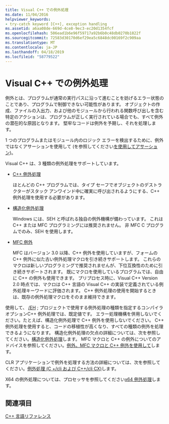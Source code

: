 ```yaml
---
title: Visual C++ での例外処理
ms.date: 11/04/2016
helpviewer_keywords:
- try-catch keyword [C++], exception handling
ms.assetid: a6aa08de-669d-4ce8-9ec3-ec20d1354fcf
ms.openlocfilehash: 506ead1b6e96f59717a92b6b0c48db0270b1822f
ms.sourcegitcommit: 72583d30170d6ef29ea5c6848dc00169f2c909aa
ms.translationtype: MT
ms.contentlocale: ja-JP
ms.lasthandoff: 04/18/2019
ms.locfileid: "58779522"
---
```

# <a name="exception-handling-in-visual-c"></a>Visual C++ での例外処理

例外とは、プログラムが通常の実行パスに沿って進むことを妨げるエラー状態のことであり、プログラムで制御できない可能性があります。 オブジェクトの作成、ファイルの入出力、および他のモジュールから行われる関数呼び出しを含む特定のアクションは、プログラムが正しく実行されている場合でも、すべて例外の潜在的な原因となります。 堅牢なコードは例外を予期し、それを処理します。

1 つのプログラムまたはモジュール内のロジック エラーを検出するために、例外ではなくアサーションを使用して (を参照してください[を使用してアサーション](/visualstudio/debugger/c-cpp-assertions))。

Visual C++ は、3 種類の例外処理をサポートしています。

- [C++ 例外処理](../cpp/cpp-exception-handling.md)

   ほとんどの C++ プログラムでは、タイプ セーフでオブジェクトのデストラクターがスタック アンワインド中に確実に呼び出されるようにする、C++ 例外処理を使用する必要があります。

- [構造化例外処理](../cpp/structured-exception-handling-c-cpp.md)

   Windows には、SEH と呼ばれる独自の例外機構が備わっています。 これは C++ または MFC プログラミングには推奨されません。 非 MFC C プログラムでのみ、SEH を使用します。

- [MFC 例外](../mfc/exception-handling-in-mfc.md)

   MFC はバージョン 3.0 以降、C++ 例外を使用していますが、フォームの C++ 例外に似た古い例外処理マクロを引き続きサポートします。 これらのマクロは新しいプログラミングで推奨されませんが、下位互換性のために引き続きサポートされます。 既にマクロを使用しているプログラムでは、自由に C++ の例外も使用できます。 プリプロセス時に、Visual C++ Version 2.0 時点では、マクロは C++ 言語の Visual C++ の実装で定義されている例外処理キーワードに評価されます。 C++ 例外処理の使用を開始するときは、既存の例外処理マクロをそのまま維持できます。

使用して、 [/EH](../build/reference/eh-exception-handling-model.md) ; プロジェクトで使用する例外処理の種類を指定するコンパイラ オプションC++ 例外処理では、既定値です。 エラー処理機構を併用しないでください。たとえば、構造化例外処理で C++ 例外を使用しないでください。 C++ 例外処理を使用すると、コードの移植性が高くなり、すべての種類の例外を処理できるようになります。 構造化例外処理の欠点の詳細については、次を参照してください。[構造化例外処理](../cpp/structured-exception-handling-c-cpp.md)します。 MFC マクロと C++ の例外についてのアドバイスを参照してください。[例外。MFC マクロと C++ 例外を使用して](../mfc/exceptions-using-mfc-macros-and-cpp-exceptions.md)します。

CLR アプリケーションで例外を処理する方法の詳細については、次を参照してください。[例外処理 (C +/cli および C++/cli CX)](../extensions/exception-handling-cpp-component-extensions.md)します。

X64 の例外処理については、プロセッサを参照してください[x64 例外処理](../build/exception-handling-x64.md)します。

## <a name="see-also"></a>関連項目

[C++ 言語リファレンス](../cpp/cpp-language-reference.md)